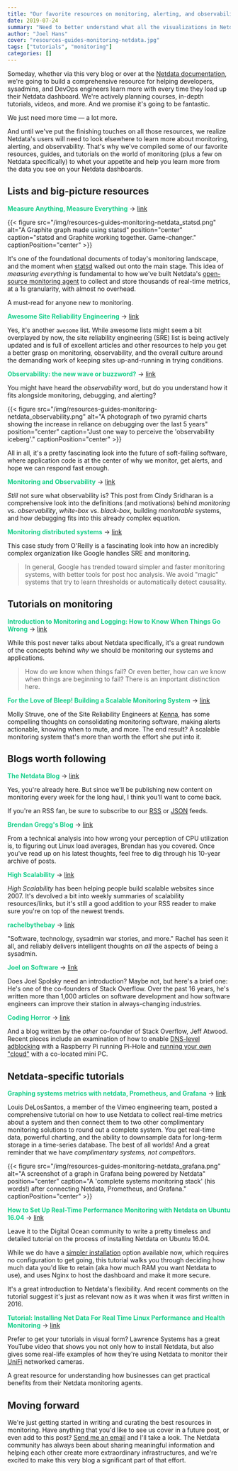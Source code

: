 ```yaml
---
title: "Our favorite resources on monitoring, alerting, and observability (plus Netdata!)"
date: 2019-07-24
summary: "Need to better understand what all the visualizations in Netdata actually mean? Dive into our favorite resources to broaden your insights."
author: "Joel Hans"
cover: "resources-guides-monitoring-netdata.jpg"
tags: ["tutorials", "monitoring"]
categories: []
---
```


Someday, whether via this very blog or over at the [Netdata documentation](https://docs.netdata.cloud/), we're going to build a comprehensive resource for helping developers, sysadmins, and DevOps engineers learn more with every time they load up their Netdata dashboard. We're actively planning courses, in-depth tutorials, videos, and more. And we promise it's going to be fantastic.

We just need more time — a lot more.

And until we've put the finishing touches on all those resources, we realize Netdata's users will need to look elsewhere to learn more about monitoring, alerting, and observability. That's why we've compiled some of our favorite resources, guides, and tutorials on the world of monitoring (plus a few on Netdata specifically) to whet your appetite and help you learn more from the data you see on your Netdata dashboards.

<!--more-->

## Lists and big-picture resources
**<span style="color: #17CE8A;">Measure Anything, Measure Everything</span>**  -> [link](https://codeascraft.com/2011/02/15/measure-anything-measure-everything/)

{{< figure src="/img/resources-guides-monitoring-netdata_statsd.png" alt="A Graphite graph made using statsd" position="center" caption="statsd and Graphite working together. Game-changer." captionPosition="center" >}}

It's one of the foundational documents of today's monitoring landscape, and the moment when [statsd](https://github.com/statsd/statsd) walked out onto the main stage. This idea of *measuring everything* is fundamental to how we've built Netdata's [open-source monitoring agent](https://github.com/netdata/netdata) to collect and store thousands of real-time metrics, at a 1s granularity, with almost no overhead.

A must-read for anyone new to monitoring.

**<span style="color: #17CE8A;">Awesome Site Reliability Engineering</span>**  -> [link](https://github.com/dastergon/awesome-sre)

Yes, it's another `awesome` list. While awesome lists might seem a bit overplayed by now, the site reliability engineering (SRE) list is being actively updated and is full of excellent articles and other resources to help you get a better grasp on monitoring, observability, and the overall culture around the demanding work of keeping sites up-and-running in trying conditions.

**<span style="color: #17CE8A;">Observability: the new wave or buzzword?</span>** -> [link](https://medium.com/@dlite/observability-the-new-wave-or-buzzword-fc23a68abf72)

You might have heard the *observability* word, but do you understand how it fits alongside monitoring, debugging, and alerting?

{{< figure src="/img/resources-guides-monitoring-netdata_observability.png" alt="A photograph of two pyramid charts showing the increase in reliance on debugging over the last 5 years" position="center" caption="Just one way to perceive the 'observability iceberg'." captionPosition="center" >}}

All in all, it's a pretty fascinating look into the future of soft-failing software, where application code is at the center of why we monitor, get alerts, and hope we can respond fast enough.

**<span style="color: #17CE8A;">Monitoring and Observability</span>** -> [link](https://medium.com/@copyconstruct/monitoring-and-observability-8417d1952e1c)

*Still* not sure what observability is? This post from Cindy Sridharan is a comprehensive look into the definitions (and motivations) behind *monitoring* vs. *observability*, *white-box* vs. *black-box*, building *monitorable* systems, and how debugging fits into this already complex equation.

**<span style="color: #17CE8A;">Monitoring distributed systems</span>** -> [link](https://www.oreilly.com/ideas/monitoring-distributed-systems)

This case study from O'Reilly is a fascinating look into how an incredibly complex organization like Google handles SRE and monitoring.

> In general, Google has trended toward simpler and faster monitoring systems, with better tools for post hoc analysis. We avoid "magic" systems that try to learn thresholds or automatically detect causality. 

## Tutorials on monitoring

**<span style="color: #17CE8A;">Introduction to Monitoring and Logging: How to Know When Things Go Wrong</span>** -> [link](https://dev.to/kylegalbraith/introduction-to-monitoring-and-logging-how-to-know-when-things-go-wrong-535j)

While this post never talks about Netdata specifically, it's a great rundown of the concepts behind *why* we should be monitoring our systems and applications.

> How do we know when things fail? Or even better, how can we know when things are beginning to fail? There is an important distinction here.

**<span style="color: #17CE8A;">For the Love of Bleep! Building a Scalable Monitoring System</span>** -> [link](https://dev.to/molly_struve/for-the-love-of-bleep-building-a-scalable-monitoring-system-520)

Molly Struve, one of the Site Reliability Engineers at [Kenna](https://www.kennasecurity.com/careers/), has some compelling thoughts on consolidating monitoring software, making alerts actionable, knowing when to mute, and more. The end result? A scalable monitoring system that's more than worth the effort she put into it.


## Blogs worth following

**<span style="color: #17CE8A;">The Netdata Blog</span>** -> [link](https://blog.netdata.cloud/)

Yes, you're already here. But since we'll be publishing new content on monitoring every week for the long haul, I think you'll want to come back.

If you're an RSS fan, be sure to subscribe to our [RSS](https://blog.netdata.cloud/index.xml) or [JSON](https://blog.netdata.cloud/feed.json) feeds.

**<span style="color: #17CE8A;">Brendan Gregg's Blog</span>** -> [link](http://www.brendangregg.com/blog/index.html)

From a technical analysis into how wrong your perception of CPU utilization is, to figuring out Linux load averages, Brendan has you covered. Once you've read up on his latest thoughts, feel free to dig through his 10-year archive of posts.

**<span style="color: #17CE8A;">High Scalability</span>** -> [link](http://highscalability.com/)

*High Scalability* has been helping people build scalable websites since 2007. It's devolved a bit into weekly summaries of scalability resources/links, but it's still a good addition to your RSS reader to make sure you're on top of the newest trends.

**<span style="color: #17CE8A;">rachelbythebay</span>** -> [link](https://rachelbythebay.com/w/)

"Software, technology, sysadmin war stories, and more." Rachel has seen it all, and reliably delivers intelligent thoughts on *all* the aspects of being a sysadmin.

**<span style="color: #17CE8A;">Joel on Software</span>** -> [link](https://www.joelonsoftware.com/)

Does Joel Spolsky need an introduction? Maybe not, but here's a brief one: He's one of the co-founders of Stack Overflow. Over the past 16 years, he's written more than 1,000 articles on software development and how software engineers can improve their station in always-changing industries.

**<span style="color: #17CE8A;">Coding Horror</span>** -> [link](https://blog.codinghorror.com/)

And a blog written by the *other* co-founder of Stack Overflow, Jeff Atwood. Recent pieces include an examination of how to enable [DNS-level adblocking](https://blog.codinghorror.com/an-exercise-program-for-the-fat-web/) with a Raspberry Pi running Pi-Hole and [running your own "cloud"](https://blog.codinghorror.com/the-cloud-is-just-someone-elses-computer/) with a co-located mini PC.


## Netdata-specific tutorials

**<span style="color: #17CE8A;">Graphing systems metrics with netdata, Prometheus, and Grafana</span>** -> [link](https://medium.com/vimeo-engineering-blog/graphing-systems-metrics-with-netdata-prometheus-and-grafana-29ba9ec6bc98)

Louis DeLosSantos, a member of the Vimeo engineering team, posted a comprehensive tutorial on how to use Netdata to collect real-time metrics about a system and then connect them to two other complimentary monitoring solutions to round out a complete system. You get real-time data, powerful charting, and the ability to downsample data for long-term storage in a time-series database. The best of all worlds! And a great reminder that we have *complimentary systems, not competitors*.

{{< figure src="/img/resources-guides-monitoring-netdata_grafana.png" alt="A screenshot of a graph in Grafana being powered by Netdata" position="center" caption="A 'complete systems monitoring stack' (his words!) after connecting Netdata, Prometheus, and Grafana." captionPosition="center" >}}

**<span style="color: #17CE8A;">How to Set Up Real-Time Performance Monitoring with Netdata on Ubuntu 16.04</span>** -> [link](https://www.digitalocean.com/community/tutorials/how-to-set-up-real-time-performance-monitoring-with-netdata-on-ubuntu-16-04)

Leave it to the Digital Ocean community to write a pretty timeless and detailed tutorial on the process of installing Netdata on Ubuntu 16.04.

While we do have a [simpler installation](https://github.com/netdata/netdata#quick-start) option available now, which requires no configuration to get going, this tutorial walks you through deciding how much data you'd like to retain (aka how much RAM you want Netdata to use), and uses Nginx to host the dashboard and make it more secure.

It's a great introduction to Netdata's flexibility. And recent comments on the tutorial suggest it's just as relevant now as it was when it was first written in 2016.

**<span style="color: #17CE8A;">Tutorial: Installing Net Data For Real Time Linux Performance and Health Monitoring</span>** -> [link](https://www.youtube.com/watch?v=Si14b8-XvRw)

Prefer to get your tutorials in visual form? Lawrence Systems has a great YouTube video that shows you not only how to install Netdata, but also gives some real-life examples of how they're using Netdata to monitor their [UniFi](https://unifi-sdn.ui.com/) networked cameras. 

A great resource for understanding how businesses can get practical benefits from their Netdata monitoring agents.

## Moving forward

We're just getting started in writing and curating the best resources in monitoring. Have anything that you'd like to see us cover in a future post, or even add to this post? [Send me an email](mailto:joel@netdata.cloud) and I'll take a look. The Netdata community has always been about sharing meaningful information and helping each other create more extraordinary infrastructures, and we're excited to make this very blog a significant part of that effort.